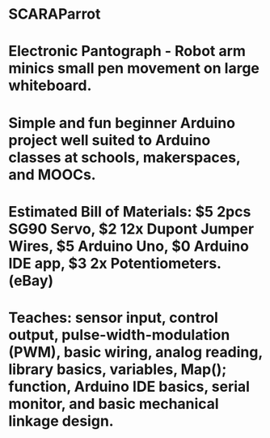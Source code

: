 # SCARAParrot
# Electronic Pantograph - Robot arm minics small pen movement on large whiteboard.

# Simple and fun beginner Arduino project well suited to Arduino classes at schools, makerspaces, and MOOCs.

# Estimated Bill of Materials: $5 2pcs SG90 Servo, $2 12x Dupont Jumper Wires, $5 Arduino Uno, $0 Arduino IDE app, $3 2x Potentiometers. (eBay)

# Teaches: sensor input, control output, pulse-width-modulation (PWM), basic wiring, analog reading, library basics, variables, Map(); function, Arduino IDE basics, serial monitor, and basic mechanical linkage design.
